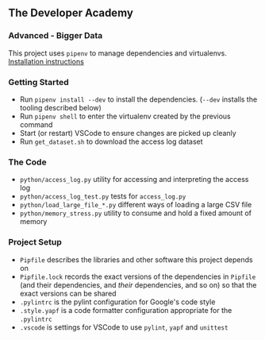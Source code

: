 ## The Developer Academy

### Advanced - Bigger Data

This project uses `pipenv` to manage dependencies and virtualenvs. [Installation instructions](https://pipenv.pypa.io/en/latest/install/#installing-pipenv)

### Getting Started

- Run `pipenv install --dev` to install the dependencies. (`--dev` installs the tooling described below)
- Run `pipenv shell` to enter the virtualenv created by the previous command
- Start (or restart) VSCode to ensure changes are picked up cleanly
- Run `get_dataset.sh` to download the access log dataset

### The Code

- `python/access_log.py` utility for accessing and interpreting the access log
- `python/access_log_test.py` tests for `access_log.py`
- `python/load_large_file_*.py` different ways of loading a large CSV file
- `python/memory_stress.py` utility to consume and hold a fixed amount of memory

### Project Setup

- `Pipfile` describes the libraries and other software this project depends on
- `Pipfile.lock` records the exact versions of the dependencies in `Pipfile` (and their dependencies, and *their* dependencies, and so on) so that the exact versions can be shared
- `.pylintrc` is the pylint configuration for Google's code style
- `.style.yapf` is a code formatter configuration appropriate for the `.pylintrc`
- `.vscode` is settings for VSCode to use `pylint`, `yapf` and `unittest`
